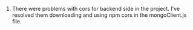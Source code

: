 1. There were problems with cors for backend side in the project. I've resolved them downloading
and using npm cors in the mongoClient.js file.